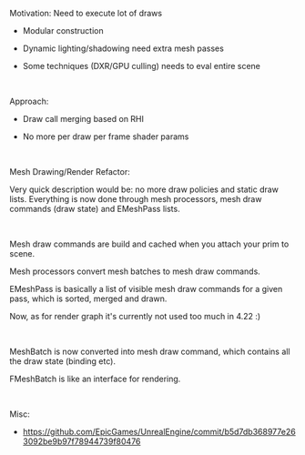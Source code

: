 Motivation: Need to execute lot of draws

-   Modular construction

-   Dynamic lighting/shadowing need extra mesh passes

-   Some techniques (DXR/GPU culling) needs to eval entire scene

 

Approach:

-   Draw call merging based on RHI

-   No more per draw per frame shader params

 

Mesh Drawing/Render Refactor:

Very quick description would be: no more draw policies and static draw lists. Everything is now done through mesh processors, mesh draw commands (draw state) and EMeshPass lists.

 

Mesh draw commands are build and cached when you attach your prim to scene.

Mesh processors convert mesh batches to mesh draw commands.

EMeshPass is basically a list of visible mesh draw commands for a given pass, which is sorted, merged and drawn.

Now, as for render graph it's currently not used too much in 4.22 :)

 

MeshBatch is now converted into mesh draw command, which contains all the draw state (binding etc).

FMeshBatch is like an interface for rendering.

 

Misc:

-   <https://github.com/EpicGames/UnrealEngine/commit/b5d7db368977e263092be9b97f78944739f80476>
